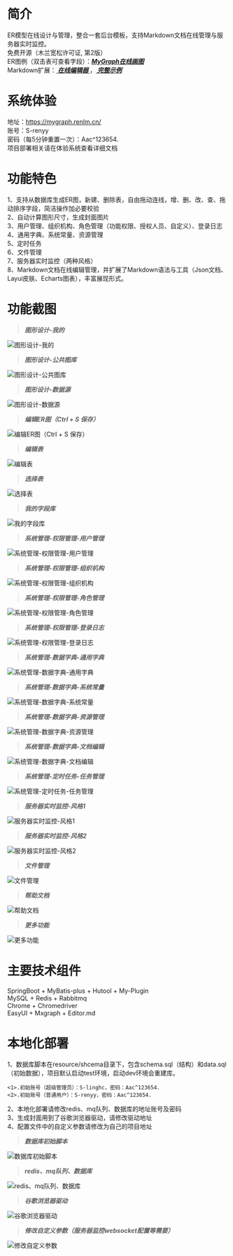# 简介
ER模型在线设计与管理，整合一套后台模板，支持Markdown文档在线管理与服务器实时监控。  
免费开源（木兰宽松许可证, 第2版）  
ER图例（双击表可查看字段）：___<a href="https://mygraph.renlm.cn/graph/viewer?uuid=198124BBCF284A40BB24CA315A7B8E36&headless=false&fitWindow=false" target="_blank">MyGraph在线画图</a>___  
Markdown扩展：___<a href="https://mygraph.renlm.cn/static/markdown/editor.md-1.5.0/examples/custom-extras.html?fullscreen=true" target="_blank"> 在线编辑器 </a>___，___<a href="https://mygraph.renlm.cn/static/markdown/editor.md-1.5.0/examples/index.html" target="_blank"> 完整示例 </a>___

# 系统体验
地址：<a href="https://mygraph.renlm.cn/" target="_blank">https://mygraph.renlm.cn/</a>  
账号：S-renyy  
密码（每5分钟重置一次）：Aac^123654.  
项目部署相关请在体验系统查看详细文档

# 功能特色
1、支持从数据库生成ER图，新建、删除表，自由拖动连线，增、删、改、查、拖动排序字段，简洁操作加必要校验  
2、自动计算图形尺寸，生成封面图片  
3、用户管理、组织机构、角色管理（功能权限、授权人员、自定义）、登录日志  
4、通用字典、系统常量、资源管理  
5、定时任务  
6、文件管理  
7、服务器实时监控（两种风格）  
8、Markdown文档在线编辑管理，并扩展了Markdown语法与工具（Json文档、Layui皮肤、Echarts图表），丰富展现形式。  

# 功能截图
> ___图形设计-我的___

![图形设计-我的](https://renlm.cn/images/demo/1.png "图形设计-我的")

> ___图形设计-公共图库___

![图形设计-公共图库](https://renlm.cn/images/demo/2.png "图形设计-公共图库")

> ___图形设计-数据源___

![图形设计-数据源](https://renlm.cn/images/demo/3.png "图形设计-数据源")

> ___编辑ER图（Ctrl + S 保存）___

![编辑ER图（Ctrl + S 保存）](https://renlm.cn/images/demo/4.png "编辑ER图（Ctrl + S 保存）")

> ___编辑表___

![编辑表](https://renlm.cn/images/demo/5.png "编辑表")

> ___选择表___

![选择表](https://renlm.cn/images/demo/6.png "选择表")

> ___我的字段库___

![我的字段库](https://renlm.cn/images/demo/7.png "我的字段库")

> ___系统管理-权限管理-用户管理___

![系统管理-权限管理-用户管理](https://renlm.cn/images/demo/8.png "系统管理-权限管理-用户管理")

> ___系统管理-权限管理-组织机构___

![系统管理-权限管理-组织机构](https://renlm.cn/images/demo/9.png "系统管理-权限管理-组织机构")

> ___系统管理-权限管理-角色管理___

![系统管理-权限管理-角色管理](https://renlm.cn/images/demo/10.png "系统管理-权限管理-角色管理")

> ___系统管理-权限管理-登录日志___

![系统管理-权限管理-登录日志](https://renlm.cn/images/demo/11.png "系统管理-权限管理-登录日志")

> ___系统管理-数据字典-通用字典___

![系统管理-数据字典-通用字典](https://renlm.cn/images/demo/12.png "系统管理-数据字典-通用字典")

> ___系统管理-数据字典-系统常量___

![系统管理-数据字典-系统常量](https://renlm.cn/images/demo/13.png "系统管理-数据字典-系统常量")

> ___系统管理-数据字典-资源管理___

![系统管理-数据字典-资源管理](https://renlm.cn/images/demo/14.png "系统管理-数据字典-资源管理")

> ___系统管理-数据字典-文档编辑___

![系统管理-数据字典-文档编辑](https://renlm.cn/images/demo/15.png "系统管理-数据字典-文档编辑")

> ___系统管理-定时任务-任务管理___

![系统管理-定时任务-任务管理](https://renlm.cn/images/demo/16.png "系统管理-定时任务-任务管理")

> ___服务器实时监控-风格1___

![服务器实时监控-风格1](https://renlm.cn/images/demo/17.png "服务器实时监控-风格1")

> ___服务器实时监控-风格2___

![服务器实时监控-风格2](https://renlm.cn/images/demo/18.png "服务器实时监控-风格2")

> ___文件管理___

![文件管理](https://renlm.cn/images/demo/19.png "文件管理")

> ___帮助文档___

![帮助文档](https://renlm.cn/images/demo/20.png "帮助文档")

> ___更多功能___

![更多功能](https://renlm.cn/images/demo/21.png "更多功能")

# 主要技术组件
SpringBoot + MyBatis-plus + Hutool + My-Plugin  
MySQL + Redis + Rabbitmq  
Chrome + Chromedriver  
EasyUI + Mxgraph + Editor.md

# 本地化部署
1、数据库脚本在resource/shcema目录下，包含schema.sql（结构）和data.sql（初始数据），项目默认启动test环境，启动dev环境会重建库。
```
<1>.初始账号（超级管理员）：S-linghc，密码：Aac^123654.
<2>.初始账号（普通用户）：S-renyy，密码：Aac^123654.
```
2、本地化部署请修改redis、mq队列、数据库的地址账号及密码  
3、生成封面用到了谷歌浏览器驱动，请修改驱动地址  
4、配置文件中的自定义参数请修改为自己的项目地址  

> ___数据库初始脚本___

![数据库初始脚本](https://renlm.cn/images/demo/100.png "数据库初始脚本")

> ___redis、mq队列、数据库___

![redis、mq队列、数据库](https://renlm.cn/images/demo/102.png "redis、mq队列、数据库")

> ___谷歌浏览器驱动___

![谷歌浏览器驱动](https://renlm.cn/images/demo/103.png "谷歌浏览器驱动")

> ___修改自定义参数（服务器监控websocket配置等需要）___

![修改自定义参数](https://renlm.cn/images/demo/101.png "修改自定义参数")